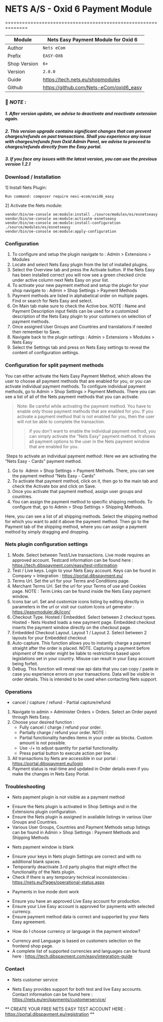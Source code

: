 # NETS A/S - Oxid 6 Payment Module 
==============================================================

|Module       | Nets Easy Payment Module for Oxid 6
|-------------|-----------------------------------------------
|Author       | `Nets eCom`
|Prefix       | `EASY-OX6`
|Shop Version | `6+`
|Version      | `2.0.0`
|Guide        | https://tech.nets.eu/shopmodules
|Github       | https://github.com/Nets-eCom/oxid6_easy

### :memo: *NOTE* :
##### 1. After version update, we advise to deactivate and reactivate extension again.
##### 2. This version upgrade contains significant changes that can prevent charges/refunds on past transactions. Shall you experience any issue with charges/refunds from Oxid Admin Panel, we advise to proceed to charges/refunds directly from the Easy portal.

##### 3. If you face any issues with the latest version, you can use the previous version 1.2.1 



### Download / Installation
1] Install Nets Plugin:

    Run command: composer require nexi-ecom/oxid6_easy   

2] Activate the Nets module:

    vendor/bin/oe-console oe:module:install ./source/modules/es/esnetseasy
    vendor/bin/oe-console oe:module:activate esnetseasy
    vendor/bin/oe-console oe:module:install-configuration ./source/modules/es/esnetseasy
    vendor/bin/oe-console oe:module:apply-configuration

    
### Configuration
1. To configure and setup the plugin navigate to : Admin > Extensions > Modules
2. Locate and select Nets Easy plugin from the list of installed plugins.
3. Select the Overview tab and press the Activate button. If the Nets Easy has been installed correct you will now see a green checked circle under active column next Nets Easy on your list.
4. To activate your new payment method and setup the plugin for your shop navigate to :
   Admin > Shop Settings > Payment Methods
5. Payment methods are listed in alphabetical order on multiple pages. Find or search for Nets Easy and select.
6. On Main tab make sure to check the Active box.
   NOTE : Name and Payment Description input fields can be used for a customized description of the Nets Easy plugin to your customers on selection of payment methods.
7. Once assigned User Groups and Countries and translations if needed then remember to Save.
8. Navigate back to the plugin settings :
   Admin > Extensions > Modules > Nets Easy
9. Select the Settings tab and press on Nets Easy settings to reveal the content of configuration settings.


### Configuration for split payment methods
You can either activate the Nets Easy Payment Method, which allows the user to choose all payment methods that are enabled for you, or you can activate individual payment methods.
To configure individual payment methods, go to Admin > Shop Settings > Payment Methods.
There you can see a list of all of the Nets payment methods that you can activate.
> Note: Be careful while activating the payment method. You have to enable only those payment methods that are enabled for you. If you activate a payment method that is not enabled for you, then the user will not be able to complete the transaction.
>>if you don't want to enable the individual payment method, you can simply activate the "Nets Easy" payment method. It shows all payment options to the user in the Nets payment window that are enabled for you.





 Steps to activate an individual payment method: Here we are activating the "Nets Easy - Cards" payment method.
1. Go to  Admin > Shop Settings > Payment Methods. There, you can see the payment method "Nets Easy - Cards"
2. To activate that payment method, click on it, then go to the main tab and check the Activate box and click on Save.
3. Once you activate that payment method, assign user groups and countries.
4. You can assign the payment method to specific shipping methods. To configure that, go to Admin > Shop Settings > Shipping Methods.

Here, you can see a list of all shipping methods. Select the shipping method for which you want to add it above the payment method. Then go to the Payment tab of the shipping method, where you can assign a payment method by simply dragging and dropping. 




### Nets plugin configuration settings
1. Mode. Select between Test/Live transactions. Live mode requires an approved account.
   Testcard information can be found here : https://tech.dibspayment.com/easy/test-information
2. Test / Live keys. Login to your Nets Easy account. Keys can be found in Company > Integration : https://portal.dibspayment.eu/
3. Terms Url. Set the url for your Terms and Conditions page.
4. Merchant Terms Url. Set the url for your Terms of use and Cookies page.
   NOTE : Term Links can be found inside the Nets Easy payment window.
5. Icons bar url. Set and customize icons listing by editing directly in parameters in the url or visit our custom Icons url generator : https://easymoduler.dk/icon/
6. Checkout Type. Hosted / Embedded. Select between 2 checkout types. Hosted - Nets Hosted loads a new payment page. Embedded checkout inserts the payment window directly on the checkout page.
7. Embedded Checkout Layout. Layout 1 / Layout 2. Select between 2 layouts for your Embedded checkout
8. Auto-capture. This function allows you to instantly charge a payment straight after the order is placed.
   NOTE. Capturing a payment before shipment of the order might be liable to restrictions based upon legislations set in your country. Misuse can result in your Easy account being forfeit.
9. Debug. This function will reveal raw api data that you can copy / paste in case you experience errors on your transactions. Data will be visible in order details. This is intended to be used when contacting Nets support.

### Operations
* cancel / capture / refund - Partial capture/refund
1. Navigate to admin > Administer Orders > Orders. Select an Order payed through Nets Easy.
2. Choose your desired function :
   - Fully cancel / charge / refund your order.
   - Partially charge / refund your order.
   NOTE :
	- Partial functionality handles items in your order as blocks. Custom amount is not possible.
	- Use -/+ to adjust quantity for partial functionality.
	- Press partial button to execute action per line.
3. All transactions by Nets are accessible in our portal : https://portal.dibspayment.eu/login
4. Payment status is real-time and updated in Order details even if you make the changes in Nets Easy Portal.

### Troubleshooting
* Nets payment plugin is not visible as a payment method
- Ensure the Nets plugin is activated in Shop Settings and in the Extensions plugin configuration.
- Ensure the Nets plugin is assigned in available listings in various User Groups and Countries.
- Various User Groups, Countries and Payment Methods setup listings can be found in Admin > Shop Settings :
  Payment Methods and Shipping Methods

* Nets payment window is blank
- Ensure your keys in Nets plugin Settings are correct and with no additional blank spaces.
- Temporarily deactivate 3.rd party plugins that might effect the functionality of the Nets plugin.
- Check if there is any temporary technical inconsistencies : https://nets.eu/Pages/operational-status.aspx

* Payments in live mode dont work
- Ensure you have an approved Live Easy account for production.
- Ensure your Live Easy account is approved for payments with selected currency.
- Ensure payment method data is correct and supported by your Nets Easy agreement.

* How do I choose currency or language in the payment window?
- Currency and Language is based on customers selection on the frontend shop page.
- A complete list of supported currencies and languages can be found here :
  https://tech.dibspayment.com/easy/integration-guide

### Contact
* Nets customer service
- Nets Easy provides support for both test and live Easy accounts. Contact information can be found here : https://nets.eu/en/payments/customerservice/

** CREATE YOUR FREE NETS EASY TEST ACCOUNT HERE : https://portal.dibspayment.eu/registration **
